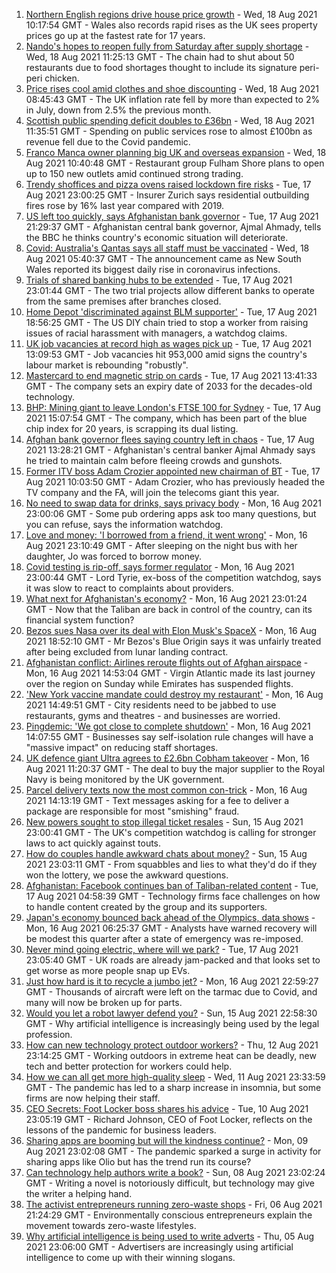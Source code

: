 1. [Northern English regions drive house price growth](https://www.bbc.co.uk/news/business-58256169) - Wed, 18 Aug 2021 10:17:54 GMT - Wales also records rapid rises as the UK sees property prices go up at the fastest rate for 17 years.
2. [Nando's hopes to reopen fully from Saturday after supply shortage](https://www.bbc.co.uk/news/business-58256435) - Wed, 18 Aug 2021 11:25:13 GMT - The chain had to shut about 50 restaurants due to food shortages thought to include its signature peri-peri chicken.
3. [Price rises cool amid clothes and shoe discounting](https://www.bbc.co.uk/news/uk-58254000) - Wed, 18 Aug 2021 08:45:43 GMT - The UK inflation rate fell by more than expected to 2% in July, down from 2.5% the previous month.
4. [Scottish public spending deficit doubles to £36bn](https://www.bbc.co.uk/news/uk-scotland-58256028) - Wed, 18 Aug 2021 11:35:51 GMT - Spending on public services rose to almost £100bn as revenue fell due to the Covid pandemic.
5. [Franco Manca owner planning big UK and overseas expansion](https://www.bbc.co.uk/news/business-58257963) - Wed, 18 Aug 2021 10:40:48 GMT - Restaurant group Fulham Shore plans to open up to 150 new outlets amid continued strong trading.
6. [Trendy shoffices and pizza ovens raised lockdown fire risks](https://www.bbc.co.uk/news/business-58245846) - Tue, 17 Aug 2021 23:00:25 GMT - Insurer Zurich says residential outbuilding fires rose by 16% last year compared with 2019.
7. [US left too quickly, says Afghanistan bank governor](https://www.bbc.co.uk/news/business-58252065) - Tue, 17 Aug 2021 21:29:37 GMT - Afghanistan central bank governor, Ajmal Ahmady, tells the BBC he thinks country's economic situation will deteriorate.
8. [Covid: Australia's Qantas says all staff must be vaccinated](https://www.bbc.co.uk/news/business-58239790) - Wed, 18 Aug 2021 05:40:37 GMT - The announcement came as New South Wales reported its biggest daily rise in coronavirus infections.
9. [Trials of shared banking hubs to be extended](https://www.bbc.co.uk/news/business-58245844) - Tue, 17 Aug 2021 23:01:44 GMT - The two trial projects allow different banks to operate from the same premises after branches closed.
10. [Home Depot 'discriminated against BLM supporter'](https://www.bbc.co.uk/news/business-58251211) - Tue, 17 Aug 2021 18:56:25 GMT - The US DIY chain tried to stop a worker from raising issues of racial harassment with managers, a watchdog claims.
11. [UK job vacancies at record high as wages pick up](https://www.bbc.co.uk/news/business-58241006) - Tue, 17 Aug 2021 13:09:53 GMT - Job vacancies hit 953,000 amid signs the country's labour market is rebounding "robustly".
12. [Mastercard to end magnetic strip on cards](https://www.bbc.co.uk/news/technology-58206591) - Tue, 17 Aug 2021 13:41:33 GMT - The company sets an expiry date of 2033 for the decades-old technology.
13. [BHP: Mining giant to leave London's FTSE 100 for Sydney](https://www.bbc.co.uk/news/business-58241008) - Tue, 17 Aug 2021 15:07:54 GMT - The company, which has been part of the blue chip index for 20 years, is scrapping its dual listing.
14. [Afghan bank governor flees saying country left in chaos](https://www.bbc.co.uk/news/business-58230941) - Tue, 17 Aug 2021 13:28:21 GMT - Afghanistan's central banker Ajmal Ahmady says he tried to maintain calm before fleeing crowds and gunshots.
15. [Former ITV boss Adam Crozier appointed new chairman of BT](https://www.bbc.co.uk/news/business-58241747) - Tue, 17 Aug 2021 10:03:50 GMT - Adam Crozier, who has previously headed the TV company and the FA, will join the telecoms giant this year.
16. [No need to swap data for drinks, says privacy body](https://www.bbc.co.uk/news/business-58230932) - Mon, 16 Aug 2021 23:00:06 GMT - Some pub ordering apps ask too many questions, but you can refuse, says the information watchdog.
17. [Love and money: 'I borrowed from a friend, it went wrong'](https://www.bbc.co.uk/news/business-57824096) - Mon, 16 Aug 2021 23:10:49 GMT - After sleeping on the night bus with her daughter, Jo was forced to borrow money.
18. [Covid testing is rip-off, says former regulator](https://www.bbc.co.uk/news/business-58200203) - Mon, 16 Aug 2021 23:00:44 GMT - Lord Tyrie, ex-boss of the competition watchdog, says it was slow to react to complaints about providers.
19. [What next for Afghanistan's economy?](https://www.bbc.co.uk/news/business-58235185) - Mon, 16 Aug 2021 23:01:24 GMT - Now that the Taliban are back in control of the country, can its financial system function?
20. [Bezos sues Nasa over its deal with Elon Musk's SpaceX](https://www.bbc.co.uk/news/business-58235479) - Mon, 16 Aug 2021 18:52:10 GMT - Mr Bezos's Blue Origin says it was unfairly treated after being excluded from lunar landing contract.
21. [Afghanistan conflict: Airlines reroute flights out of Afghan airspace](https://www.bbc.co.uk/news/business-58228470) - Mon, 16 Aug 2021 14:53:04 GMT - Virgin Atlantic made its last journey over the region on Sunday while Emirates has suspended flights.
22. ['New York vaccine mandate could destroy my restaurant'](https://www.bbc.co.uk/news/business-58204471) - Mon, 16 Aug 2021 14:49:51 GMT - City residents need to be jabbed to use restaurants, gyms and theatres - and businesses are worried.
23. [Pingdemic: 'We got close to complete shutdown'](https://www.bbc.co.uk/news/business-58228466) - Mon, 16 Aug 2021 14:07:55 GMT - Businesses say self-isolation rule changes will have a "massive impact" on reducing staff shortages.
24. [UK defence giant Ultra agrees to £2.6bn Cobham takeover](https://www.bbc.co.uk/news/business-58228657) - Mon, 16 Aug 2021 11:20:37 GMT - The deal to buy the major supplier to the Royal Navy is being monitored by the UK government.
25. [Parcel delivery texts now the most common con-trick](https://www.bbc.co.uk/news/business-58233743) - Mon, 16 Aug 2021 14:13:19 GMT - Text messages asking for a fee to deliver a package are responsible for most "smishing" fraud.
26. [New powers sought to stop illegal ticket resales](https://www.bbc.co.uk/news/business-58225568) - Sun, 15 Aug 2021 23:00:41 GMT - The UK's competition watchdog is calling for stronger laws to act quickly against touts.
27. [How do couples handle awkward chats about money?](https://www.bbc.co.uk/news/business-58176219) - Sun, 15 Aug 2021 23:03:11 GMT - From squabbles and lies to what they'd do if they won the lottery, we pose the awkward questions.
28. [Afghanistan: Facebook continues ban of Taliban-related content](https://www.bbc.co.uk/news/business-58239786) - Tue, 17 Aug 2021 04:58:39 GMT - Technology firms face challenges on how to handle content created by the group and its supporters.
29. [Japan's economy bounced back ahead of the Olympics, data shows](https://www.bbc.co.uk/news/business-58227096) - Mon, 16 Aug 2021 06:25:37 GMT - Analysts have warned recovery will be modest this quarter after a state of emergency was re-imposed.
30. [Never mind going electric, where will we park?](https://www.bbc.co.uk/news/business-56748346) - Tue, 17 Aug 2021 23:05:40 GMT - UK roads are already jam-packed and that looks set to get worse as more people snap up EVs.
31. [Just how hard is it to recycle a jumbo jet?](https://www.bbc.co.uk/news/business-57983174) - Mon, 16 Aug 2021 22:59:27 GMT - Thousands of aircraft were left on the tarmac due to Covid, and many will now be broken up for parts.
32. [Would you let a robot lawyer defend you?](https://www.bbc.co.uk/news/business-58158820) - Sun, 15 Aug 2021 22:58:30 GMT - Why artificial intelligence is increasingly being used by the legal profession.
33. [How can new technology protect outdoor workers?](https://www.bbc.co.uk/news/business-58049625) - Thu, 12 Aug 2021 23:14:25 GMT - Working outdoors in extreme heat can be deadly, new tech and better protection for workers could help.
34. [How we can all get more high-quality sleep](https://www.bbc.co.uk/news/business-58148044) - Wed, 11 Aug 2021 23:33:59 GMT - The pandemic has led to a sharp increase in insomnia, but some firms are now helping their staff.
35. [CEO Secrets: Foot Locker boss shares his advice](https://www.bbc.co.uk/news/business-58101254) - Tue, 10 Aug 2021 23:05:19 GMT - Richard Johnson, CEO of Foot Locker, reflects on the lessons of the pandemic for business leaders.
36. [Sharing apps are booming but will the kindness continue?](https://www.bbc.co.uk/news/business-57981598) - Mon, 09 Aug 2021 23:02:08 GMT - The pandemic sparked a surge in activity for sharing apps like Olio but has the trend run its course?
37. [Can technology help authors write a book?](https://www.bbc.co.uk/news/business-58098481) - Sun, 08 Aug 2021 23:02:24 GMT - Writing a novel is notoriously difficult, but technology may give the writer a helping hand.
38. [The activist entrepreneurs running zero-waste shops](https://www.bbc.co.uk/news/business-57920754) - Fri, 06 Aug 2021 21:24:29 GMT - Environmentally conscious entrepreneurs explain the movement towards zero-waste lifestyles.
39. [Why artificial intelligence is being used to write adverts](https://www.bbc.co.uk/news/business-57781557) - Thu, 05 Aug 2021 23:06:00 GMT - Advertisers are increasingly using artificial intelligence to come up with their winning slogans.
